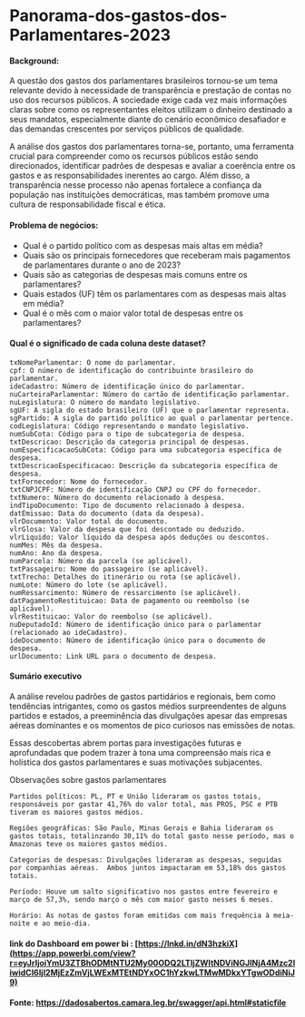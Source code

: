 # Panorama-dos-gastos-dos-Parlamentares-2023


#### Background: 

A questão dos gastos dos parlamentares brasileiros tornou-se um tema relevante devido à necessidade de transparência e prestação de contas no uso dos recursos públicos. A sociedade exige cada vez mais informações claras sobre como os representantes eleitos utilizam o dinheiro destinado a seus mandatos, especialmente diante do cenário econômico desafiador e das demandas crescentes por serviços públicos de qualidade.

A análise dos gastos dos parlamentares torna-se, portanto, uma ferramenta crucial para compreender como os recursos públicos estão sendo direcionados, identificar padrões de despesas e avaliar a coerência entre os gastos e as responsabilidades inerentes ao cargo. Além disso, a transparência nesse processo não apenas fortalece a confiança da população nas instituições democráticas, mas também promove uma cultura de responsabilidade fiscal e ética.

#### Problema de negócios:

   - Qual é o partido político com as despesas mais altas em média?
   - Quais são os principais fornecedores que receberam mais pagamentos de parlamentares durante o ano de 2023?
   - Quais são as categorias de despesas mais comuns entre os parlamentares?
   - Quais estados (UF) têm os parlamentares com as despesas mais altas em média?
   - Qual é o mês com o maior valor total de despesas entre os parlamentares?

#### Qual é o significado de cada coluna deste dataset?
    txNomeParlamentar: O nome do parlamentar.
    cpf: O número de identificação do contribuinte brasileiro do parlamentar.
    ideCadastro: Número de identificação único do parlamentar.
    nuCarteiraParlamentar: Número do cartão de identificação parlamentar.
    nuLegislatura: O número do mandato legislativo.
    sgUF: A sigla do estado brasileiro (UF) que o parlamentar representa.
    sgPartido: A sigla do partido político ao qual o parlamentar pertence.
    codLegislatura: Código representando o mandato legislativo.
    numSubCota: Código para o tipo de subcategoria de despesa.
    txtDescricao: Descrição da categoria principal de despesas.
    numEspecificacaoSubCota: Código para uma subcategoria específica de despesa.
    txtDescricaoEspecificacao: Descrição da subcategoria específica de despesa.
    txtFornecedor: Nome do fornecedor.
    txtCNPJCPF: Número de identificação CNPJ ou CPF do fornecedor.
    txtNumero: Número do documento relacionado à despesa.
    indTipoDocumento: Tipo de documento relacionado à despesa.
    datEmissao: Data do documento (data da despesa).
    vlrDocumento: Valor total do documento.
    vlrGlosa: Valor da despesa que foi descontado ou deduzido.
    vlrLiquido: Valor líquido da despesa após deduções ou descontos.
    numMes: Mês da despesa.
    numAno: Ano da despesa.
    numParcela: Número da parcela (se aplicável).
    txtPassageiro: Nome do passageiro (se aplicável).
    txtTrecho: Detalhes do itinerário ou rota (se aplicável).
    numLote: Número do lote (se aplicável).
    numRessarcimento: Número de ressarcimento (se aplicável).
    datPagamentoRestituicao: Data de pagamento ou reembolso (se aplicável).
    vlrRestituicao: Valor do reembolso (se aplicável).
    nuDeputadoId: Número de identificação único para o parlamentar (relacionado ao ideCadastro).
    ideDocumento: Número de identificação único para o documento de despesa.
    urlDocumento: Link URL para o documento de despesa.


#### Sumário executivo
    
   A análise revelou padrões de gastos partidários e regionais, bem como tendências intrigantes, como os gastos médios surpreendentes de alguns partidos e estados, a preeminência das divulgações apesar das empresas 
   aéreas dominantes e os momentos de pico curiosos nas emissões de notas.

   Essas descobertas abrem portas para investigações futuras e aprofundadas que podem trazer à tona uma compreensão mais rica e holística dos gastos parlamentares e suas motivações subjacentes.
   
 Observações sobre gastos parlamentares

    Partidos políticos: PL, PT e União lideraram os gastos totais, responsáveis por gastar 41,76% do valor total, mas PROS, PSC e PTB tiveram os maiores gastos médios.

    Regiões geográficas: São Paulo, Minas Gerais e Bahia lideraram os gastos totais, totalinzando 30,11% do total gasto nesse período, mas o Amazonas teve os maiores gastos médios.

    Categorias de despesas: Divulgações lideraram as despesas, seguidas por companhias aéreas.  Ambos juntos impactaram em 53,18% dos gastos totais.

    Período: Houve um salto significativo nos gastos entre fevereiro e março de 57,3%, sendo março o mês com maior gasto nesses 6 meses.

    Horário: As notas de gastos foram emitidas com mais frequência à meia-noite e ao meio-dia.



#### link do Dashboard em power bi : [https://lnkd.in/dN3hzkiX](https://app.powerbi.com/view?r=eyJrIjoiYmU3ZTBhODMtNTU2My00ODQ2LTljZWItNDViNGJlNjA4Mzc2IiwidCI6IjI2MjEzZmVjLWExMTEtNDYxOC1hYzkwLTMwMDkxYTgwODdiNiJ9)

#### Fonte: https://dadosabertos.camara.leg.br/swagger/api.html#staticfile
